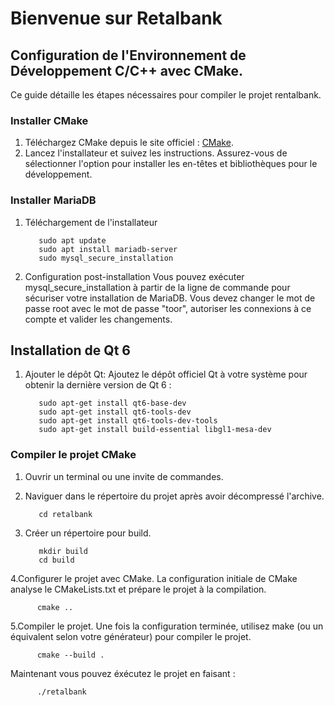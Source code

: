 # Bienvenue sur Retalbank
## Configuration de l'Environnement de Développement C/C++ avec CMake.

Ce guide détaille les étapes nécessaires pour compiler le projet rentalbank.

### Installer CMake

1. Téléchargez CMake depuis le site officiel : [CMake](https://cmake.org/download/).
2. Lancez l'installateur et suivez les instructions. Assurez-vous de sélectionner l'option pour installer les en-têtes et bibliothèques pour le développement.

### Installer MariaDB

1. Téléchargement de l'installateur
     
          sudo apt update
          sudo apt install mariadb-server
          sudo mysql_secure_installation

3. Configuration post-installation
     Vous pouvez exécuter mysql_secure_installation à partir de la ligne de commande pour sécuriser votre installation de MariaDB. Vous devez changer le mot de passe root avec le mot de passe "toor", autoriser les connexions à ce compte et valider les changements.

## Installation de Qt 6

1. Ajouter le dépôt Qt:
Ajoutez le dépôt officiel Qt à votre système pour obtenir la dernière version de Qt 6 :

          sudo apt-get install qt6-base-dev
          sudo apt-get install qt6-tools-dev
          sudo apt-get install qt6-tools-dev-tools
          sudo apt-get install build-essential libgl1-mesa-dev


### Compiler le projet CMake
1. Ouvrir un terminal ou une invite de commandes.
2. Naviguer dans le répertoire du projet après avoir décompressé l'archive.
   
          cd retalbank
3. Créer un répertoire pour build.
   
          mkdir build
          cd build
4.Configurer le projet avec CMake.
     La configuration initiale de CMake analyse le CMakeLists.txt et prépare le projet à la compilation.
     
          cmake ..
5.Compiler le projet.
     Une fois la configuration terminée, utilisez make (ou un équivalent selon votre générateur) pour compiler le projet.
     
          cmake --build .
Maintenant vous pouvez éxécutez le projet en faisant :
          
          ./retalbank

